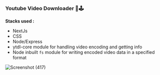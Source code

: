 ### Youtube Video Downloader 📸🕹

**Stacks used :**
- NextJs
- CSS
- Node/Express
- ytdl-core module for handling video encoding and getting info
- Node inbuilt ``` fs ``` module for writing encoded video data in a specified format

![Screenshot (417)](https://user-images.githubusercontent.com/74761990/136457303-ff35dc6b-4d26-47dc-9cf0-194a49303053.png)


